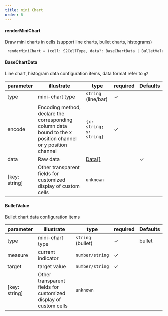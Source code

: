 ```yaml
---
title: mini Chart
order: 6
---
```


#### renderMiniChart

Draw mini charts in cells (support line charts, bullet charts, histograms)

```ts
 renderMiniChart = (cell: S2CellType, data?: BaseChartData | BulletValue) => void;
```

#### BaseChartData

Line chart, histogram data configuration items, data format refer to `g2`

| parameter      | illustrate                                                                                                   | type                     | required | Defaults |
| -------------- | ------------------------------------------------------------------------------------------------------------ | ------------------------ | -------- | -------- |
| type           | mini-chart type                                                                                              | `string` (line/bar)      | ✓        |          |
| encode         | Encoding method, declare the corresponding column data bound to the x position channel or y position channel | `{x: string; y: string}` | ✓        |          |
| data           | Raw data                                                                                                     | [Data\[\]](#data)        |          | ✓        |
| \[key: string] | Other transparent fields for customized display of custom cells                                              | `unknown`                |          |          |

#### BulletValue

Bullet chart data configuration items

| parameter      | illustrate                                                      | type              | required | Defaults |
| -------------- | --------------------------------------------------------------- | ----------------- | -------- | -------- |
| type           | mini-chart type                                                 | `string` (bullet) | ✓        | bullet   |
| measure        | current indicator                                               | `number/string`   | ✓        |          |
| target         | target value                                                    | `number/string`   | ✓        |          |
| \[key: string] | Other transparent fields for customized display of custom cells | `unknown`         |          |          |
